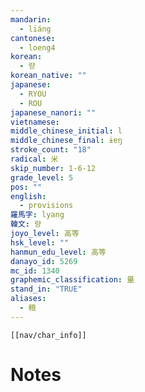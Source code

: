 ```yaml
---
mandarin:
  - liáng
cantonese:
  - loeng4
korean:
  - 량
korean_native: ""
japanese:
  - RYOU
  - ROU
japanese_nanori: ""
vietnamese:
middle_chinese_initial: l
middle_chinese_final: ɨɐŋ
stroke_count: "18"
radical: 米
skip_number: 1-6-12
grade_level: 5
pos: ""
english:
  - provisions
羅馬字: lyang
韓文: 량
joyo_level: 高等
hsk_level: ""
hanmun_edu_level: 高等
danayo_id: 5269
mc_id: 1340
graphemic_classification: 量
stand_in: "TRUE"
aliases:
  - 粮
---
```

```meta-bind-embed
[[nav/char_info]]
```

# Notes

